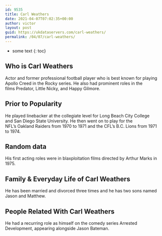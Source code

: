 ```yaml
---
id: 9535
title: Carl Weathers
date: 2021-04-07T07:02:35+00:00
author: victor
layout: post
guid: https://ukdataservers.com/carl-weathers/
permalink: /04/07/carl-weathers/
---
```


* some text
{: toc}


## Who is Carl Weathers



Actor and former professional football player who is best known for playing Apollo Creed in the Rocky series. He also had prominent roles in the films Predator, Little Nicky, and Happy Gilmore.

                
                
                
## Prior to Popularity



He played linebacker at the collegiate level for Long Beach City College and San Diego State University. He then went on to play for the NFL&#8217;s Oakland Raiders from 1970 to 1971 and the CFL&#8217;s B.C. Lions from 1971 to 1974.

                
                
                
## Random data



His first acting roles were in blaxploitation films directed by Arthur Marks in 1975.

                
                
                
## Family & Everyday Life of Carl Weathers



He has been married and divorced three times and he has two sons named Jason and Matthew.

                
                
                
## People Related With Carl Weathers



He had a recurring role as himself on the comedy series Arrested Development, appearing alongside Jason Bateman.

                
              
            
          
          
          